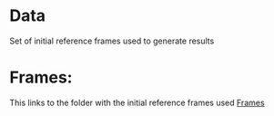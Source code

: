 # Data

Set of initial reference frames used to generate results

# Frames:
This links to the folder with the initial reference frames used [Frames](./frames/)
